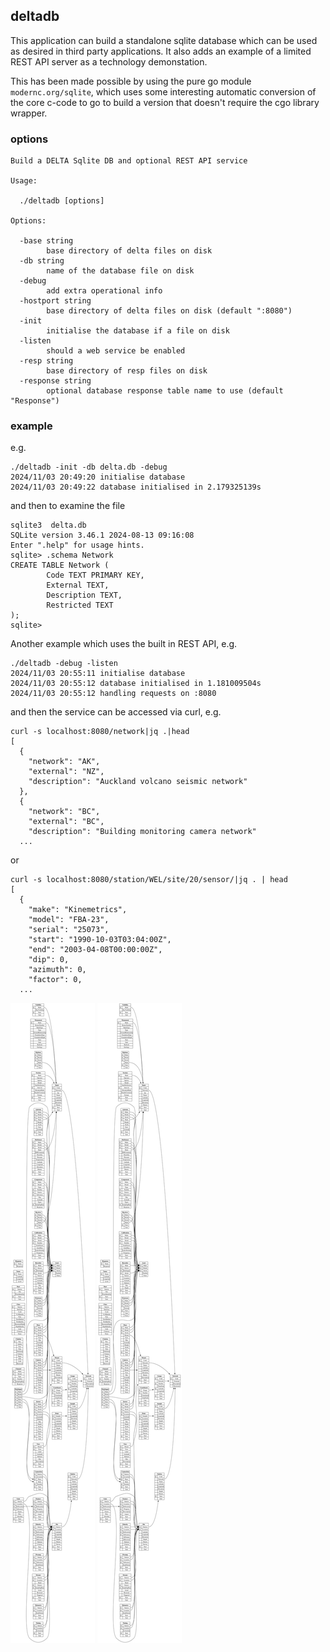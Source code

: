 ## deltadb

This application can build a standalone sqlite database which can be used as desired in third party applications.
It also adds an example of a limited REST API server as a technology demonstation.

This has been made possible by using the pure go module `modernc.org/sqlite`, which uses some interesting automatic
conversion of the core c-code to go to build a version that doesn't require the cgo library wrapper.

### options

```
Build a DELTA Sqlite DB and optional REST API service

Usage:

  ./deltadb [options]

Options:

  -base string
        base directory of delta files on disk
  -db string
        name of the database file on disk
  -debug
        add extra operational info
  -hostport string
        base directory of delta files on disk (default ":8080")
  -init
        initialise the database if a file on disk
  -listen
        should a web service be enabled
  -resp string
        base directory of resp files on disk
  -response string
        optional database response table name to use (default "Response")
```

### example

e.g.

```
./deltadb -init -db delta.db -debug
2024/11/03 20:49:20 initialise database
2024/11/03 20:49:22 database initialised in 2.179325139s
```

and then to examine the file

```
sqlite3  delta.db
SQLite version 3.46.1 2024-08-13 09:16:08
Enter ".help" for usage hints.
sqlite> .schema Network
CREATE TABLE Network (
        Code TEXT PRIMARY KEY,
        External TEXT,
        Description TEXT,
        Restricted TEXT
);
sqlite>
```

Another example which uses the built in REST API, e.g.

```
./deltadb -debug -listen
2024/11/03 20:55:11 initialise database
2024/11/03 20:55:12 database initialised in 1.181009504s
2024/11/03 20:55:12 handling requests on :8080
```

and then the service can be accessed via curl, e.g.

```
curl -s localhost:8080/network|jq .|head
[
  {
    "network": "AK",
    "external": "NZ",
    "description": "Auckland volcano seismic network"
  },
  {
    "network": "BC",
    "external": "BC",
    "description": "Building monitoring camera network"
  ...
```

or

```
curl -s localhost:8080/station/WEL/site/20/sensor/|jq . | head
[
  {
    "make": "Kinemetrics",
    "model": "FBA-23",
    "serial": "25073",
    "start": "1990-10-03T03:04:00Z",
    "end": "2003-04-08T00:00:00Z",
    "dip": 0,
    "azimuth": 0,
    "factor": 0,
  ...
```

![Alt text](./delta.svg)
<img src="./delta.svg">
